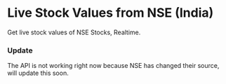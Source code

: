 <h1>Live Stock Values from NSE (India)</h1>

Get live stock values of NSE Stocks, Realtime. 


<h3>Update</h3>
The API is not working right now because NSE has changed their source, will update this soon. 
